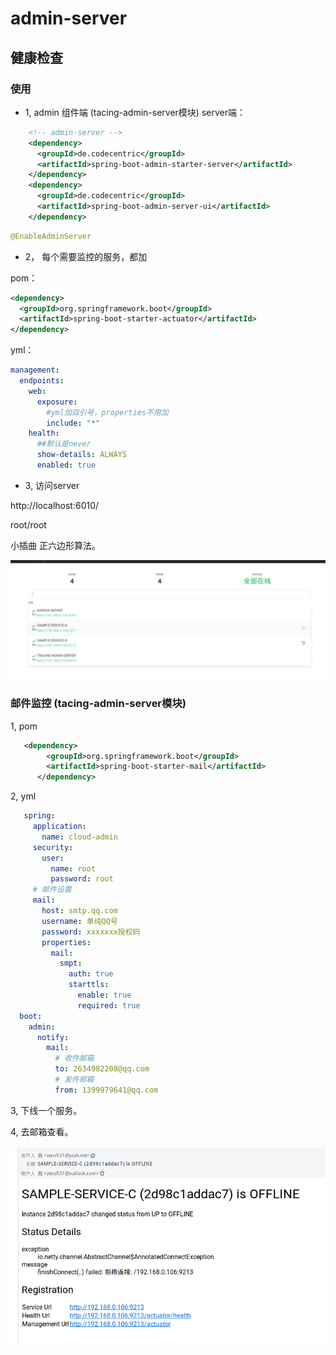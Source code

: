 # admin-server


##  健康检查

### 使用

* 1, admin 组件端 (tacing-admin-server模块)
server端：
```xml
    <!-- admin-server -->
    <dependency>
      <groupId>de.codecentric</groupId>
      <artifactId>spring-boot-admin-starter-server</artifactId>
    </dependency>
    <dependency>
      <groupId>de.codecentric</groupId>
      <artifactId>spring-boot-admin-server-ui</artifactId>
    </dependency>
```
```java
@EnableAdminServer
```

* 2， 每个需要监控的服务，都加

pom：
```xml
<dependency>
  <groupId>org.springframework.boot</groupId>
  <artifactId>spring-boot-starter-actuator</artifactId>
</dependency>
```

yml：
```yml
management:
  endpoints:
    web:
      exposure:
        #yml加双引号，properties不用加
        include: "*" 
    health:
      ##默认是never
      show-details: ALWAYS
      enabled: true   
```

* 3, 访问server

http://localhost:6010/

root/root


小插曲 正六边形算法。

![](.admin-server_images/918b2e93.png)

### 邮件监控 (tacing-admin-server模块)

1, pom
```xml
   <dependency>
        <groupId>org.springframework.boot</groupId>
        <artifactId>spring-boot-starter-mail</artifactId>
      </dependency>
```

2, yml
```yml
   spring: 
     application: 
       name: cloud-admin
     security:
       user:
         name: root
         password: root
     # 邮件设置
     mail:
       host: smtp.qq.com
       username: 单纯QQ号
       password: xxxxxxx授权码
       properties:
         mail: 
           smpt: 
             auth: true
             starttls: 
               enable: true
               required: true
  boot:
    admin:
      notify:
        mail:
          # 收件邮箱
          to: 2634982208@qq.com
          # 发件邮箱
          from: 1399979641@qq.com
```

3, 下线一个服务。

4, 去邮箱查看。

![](.admin-server_images/ea523ca1.png)